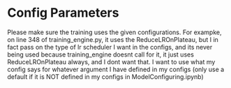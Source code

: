 # Config Parameters

Please make sure the training uses the given configurations. For exampke, on line 348 of training_engine.py, it uses the ReduceLROnPlateau, but I in fact pass on the type of lr scheduler I want in the configs, and its never being used because training_engine doesnt call for it, it just uses ReduceLROnPlateau always, and I dont want that. I want to use what my config says for whatever argument I have defined in my configs (only use a default if it is NOT defined in my configs in ModelConfiguring.ipynb)
